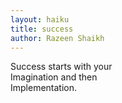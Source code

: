 ```yaml
---
layout: haiku
title: success
author: Razeen Shaikh
---
```


Success starts with your<br>
Imagination and then<br>
Implementation.<br>